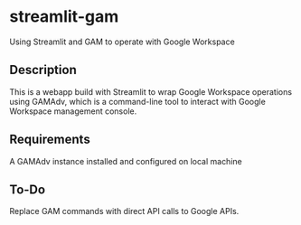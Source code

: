# streamlit-gam
Using Streamlit and GAM to operate with Google Workspace

## Description
This is a webapp build with Streamlit to wrap Google Workspace operations using GAMAdv, which is a command-line tool to interact with Google Workspace management console.

## Requirements
A GAMAdv instance installed and configured on local machine

## To-Do
Replace GAM commands with direct API calls to Google APIs.
